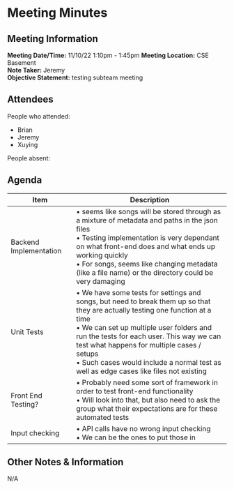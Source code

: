# Meeting Minutes
## Meeting Information
**Meeting Date/Time:** 11/10/22 1:10pm - 1:45pm
**Meeting Location:** CSE Basement   
**Note Taker:** Jeremy  
**Objective Statement:** testing subteam meeting  

## Attendees
People who attended:
- Brian
- Jeremy
- Xuying

People absent:

## Agenda

| Item  | Description         |
|-------|---------------------|
| Backend Implementation | • seems like songs will be stored through as a mixture of metadata and paths in the json files<br>• Testing implementation is very dependant on what front-end does and what ends up working quickly<br>• For songs, seems like changing metadata (like a file name) or the directory could be very damaging<br>|
| Unit Tests | • We have some tests for settings and songs, but need to break them up so that they are actually testing one function at a time<br>• We can set up multiple user folders and run the tests for each user. This way we can test what happens for multiple cases / setups <br>• Such cases would include a normal test as well as edge cases like files not existing<br>|
| Front End Testing? | • Probably need some sort of framework in order to test front-end functionality<br>• Will look into that, but also need to ask the group what their expectations are for these automated tests<br>|
| Input checking | • API calls have no wrong input checking<br>• We can be the ones to put those in<br>|

## Other Notes & Information
N/A
